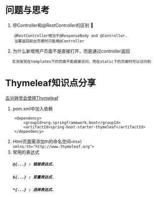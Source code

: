 # 问题与思考
1. @Controller和@RestController的区别 :lollipop:
```
    @RestController相当于@ResponseBody and @Controller.
    当要返回前台页面时只能用@Controller
```
2. 为什么新增用户页面不是直接打开，而是通过controller返回
```   
   实测发现在templates下的页面不能直接访问，而在static下的页面时可以访问到
```


# Thymeleaf知识点分享
[五分钟学会使用Thymeleaf](http://www.thymeleaf.org/doc/articles/standarddialect5minutes.html "悬停显示") 
1. pom.xml中加入依赖
```
    <dependency>
     	<groupId>org.springframework.boot</groupId>
     	<artifactId>spring-boot-starter-thymeleaf</artifactId>
    </dependency>
```
2. Html页面需添加th的命名空间`<html xmlns:th="http://www.thymeleaf.org">`
3. 常用的表达式
    ##### `@{...} : 链接表达式.`
    ##### `${...} : 变量表达式.`
    ##### `*{...} : 选择表达式.`
    
    